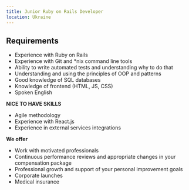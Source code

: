 ```yaml
---
title: Junior Ruby on Rails Developer
location: Ukraine
---
```

## **Requirements**

* Experience with Ruby on Rails
* Experience with Git and *nix command line tools
* Ability to write automated tests and understanding why to do that
* Understanding and using the principles of OOP and patterns
* Good knowledge of SQL databases
* Knowledge of frontend (HTML, JS, CSS)
* Spoken English

**NICE TO HAVE SKILLS**

* Agile methodology
* Experience with React.js
* Experience in external services integrations



**We offer**

* Work with motivated professionals
* Continuous performance reviews and appropriate changes in your compensation package
* Professional growth and support of your personal improvement goals
* Corporate launches
* Medical insurance